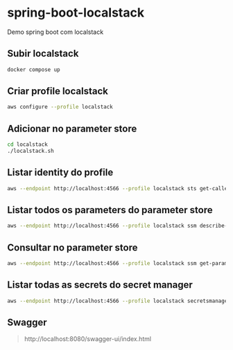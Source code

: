 # spring-boot-localstack
Demo spring boot com localstack

## Subir localstack  
```bash
docker compose up
```

## Criar profile localstack  
```bash
aws configure --profile localstack
```

## Adicionar no parameter store  
```bash
cd localstack
./localstack.sh
```

## Listar identity do profile  
```bash
aws --endpoint http://localhost:4566 --profile localstack sts get-caller-identity  
```

## Listar todos os parameters do parameter store  
```bash
aws --endpoint http://localhost:4566 --profile localstack ssm describe-parameters
```

## Consultar no parameter store  
```bash
aws --endpoint http://localhost:4566 --profile localstack ssm get-parameter --name "/config/spring-boot-localstack_localstack/helloWorld" 
```

## Listar todas as secrets do secret manager  
```bash
aws --endpoint http://localhost:4566 --profile localstack secretsmanager list-secrets
```

## Swagger  
> http://localhost:8080/swagger-ui/index.html